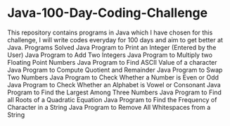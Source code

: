 # Java-100-Day-Coding-Challenge
This repository contains programs in Java which I have chosen for this challenge, I will write codes everyday for 100 days and aim to get better at Java.
Programs Solved
Java Program to Print an Integer (Entered by the User)
Java Program to Add Two Integers
Java Program to Multiply two Floating Point Numbers
Java Program to Find ASCII Value of a character
Java Program to Compute Quotient and Remainder
Java Program to Swap Two Numbers
Java Program to Check Whether a Number is Even or Odd
Java Program to Check Whether an Alphabet is Vowel or Consonant
Java Program to Find the Largest Among Three Numbers
Java Program to Find all Roots of a Quadratic Equation
Java Program to Find the Frequency of Character in a String
Java Program to Remove All Whitespaces from a String
